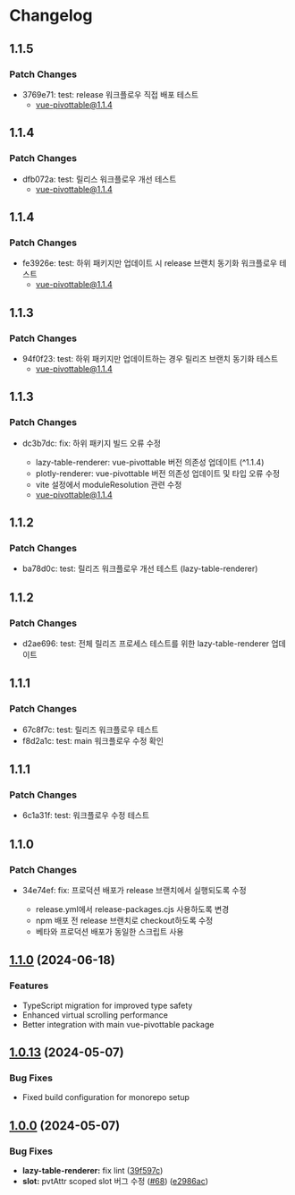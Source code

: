 # Changelog

## 1.1.5

### Patch Changes

- 3769e71: test: release 워크플로우 직접 배포 테스트
  - vue-pivottable@1.1.4

## 1.1.4

### Patch Changes

- dfb072a: test: 릴리스 워크플로우 개선 테스트
  - vue-pivottable@1.1.4

## 1.1.4

### Patch Changes

- fe3926e: test: 하위 패키지만 업데이트 시 release 브랜치 동기화 워크플로우 테스트
  - vue-pivottable@1.1.4

## 1.1.3

### Patch Changes

- 94f0f23: test: 하위 패키지만 업데이트하는 경우 릴리즈 브랜치 동기화 테스트
  - vue-pivottable@1.1.4

## 1.1.3

### Patch Changes

- dc3b7dc: fix: 하위 패키지 빌드 오류 수정

  - lazy-table-renderer: vue-pivottable 버전 의존성 업데이트 (^1.1.4)
  - plotly-renderer: vue-pivottable 버전 의존성 업데이트 및 타입 오류 수정
  - vite 설정에서 moduleResolution 관련 수정
  - vue-pivottable@1.1.4

## 1.1.2

### Patch Changes

- ba78d0c: test: 릴리즈 워크플로우 개선 테스트 (lazy-table-renderer)

## 1.1.2

### Patch Changes

- d2ae696: test: 전체 릴리즈 프로세스 테스트를 위한 lazy-table-renderer 업데이트

## 1.1.1

### Patch Changes

- 67c8f7c: test: 릴리즈 워크플로우 테스트
- f8d2a1c: test: main 워크플로우 수정 확인

## 1.1.1

### Patch Changes

- 6c1a31f: test: 워크플로우 수정 테스트

## 1.1.0

### Patch Changes

- 34e74ef: fix: 프로덕션 배포가 release 브랜치에서 실행되도록 수정

  - release.yml에서 release-packages.cjs 사용하도록 변경
  - npm 배포 전 release 브랜치로 checkout하도록 수정
  - 베타와 프로덕션 배포가 동일한 스크립트 사용

## [1.1.0](https://github.com/vue-pivottable/vue3-pivottable/compare/@vue-pivottable/lazy-table-renderer@1.0.13...@vue-pivottable/lazy-table-renderer@1.1.0) (2024-06-18)

### Features

- TypeScript migration for improved type safety
- Enhanced virtual scrolling performance
- Better integration with main vue-pivottable package

## [1.0.13](https://github.com/vue-pivottable/vue3-pivottable/compare/@vue-pivottable/lazy-table-renderer@1.0.12...@vue-pivottable/lazy-table-renderer@1.0.13) (2024-05-07)

### Bug Fixes

- Fixed build configuration for monorepo setup

## [1.0.0](https://github.com/vue-pivottable/vue3-pivottable/releases/tag/@vue-pivottable/lazy-table-renderer@1.0.0) (2024-05-07)

### Bug Fixes

- **lazy-table-renderer:** fix lint ([39f597c](https://github.com/vue-pivottable/vue3-pivottable/commit/39f597c081e885b7668fdaeec4ef38f2cb43b41c))
- **slot:** pvtAttr scoped slot 버그 수정 ([#68](https://github.com/vue-pivottable/vue3-pivottable/issues/68)) ([e2986ac](https://github.com/vue-pivottable/vue3-pivottable/commit/e2986acaf5e247551d499de9a70b7a5e17b85087))
